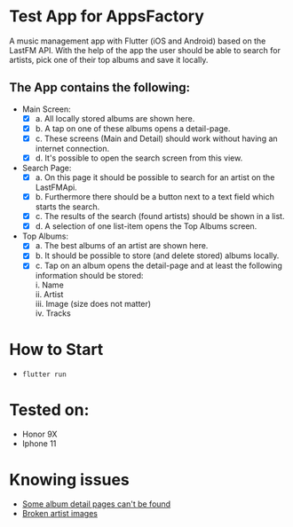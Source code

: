 # Test App for AppsFactory

A music management app with Flutter (iOS and Android) based on the LastFM API. With the help of the app the user should be able to search for artists, pick one of their top albums and save it locally. 

## The App contains the following:

- Main Screen: 
    - [x] a. All locally stored albums are shown here.
    - [x] b. A tap on one of these albums opens a detail-page. 
    - [x] c. These screens (Main and Detail) should work without having an internet connection. 
    - [x] d. It's possible to open the search screen from this view. 
- Search Page: 
    - [x] a. On this page it should be possible to search for an artist on the LastFMApi. 
    - [x] b. Furthermore there should be a button next to a text field which starts the search. 
    - [x] c. The results of the search (found artists) should be shown in a list. 
    - [x] d. A selection of one list-item opens the Top Albums screen. 
- Top Albums: 
    - [x] a. The best albums of an artist are shown here. 
    - [x] b. It should be possible to store (and delete stored) albums locally. 
    - [x] c. Tap on an album opens the detail-page and at least the following information should be stored:<br>
        i. Name <br>
        ii. Artist <br>
        iii. Image (size does not matter) <br>
        iv. Tracks <br>

# How to Start
+ `flutter run`

# Tested on:
- Honor 9X
- Iphone 11

# Knowing issues
- [Some album detail pages can't be found](https://support.last.fm/t/404-album-getinfo/62023)
- [Broken artist images](https://support.last.fm/t/api-announcement-usage-of-audio-audiovisual-images-or-artwork/202/2)